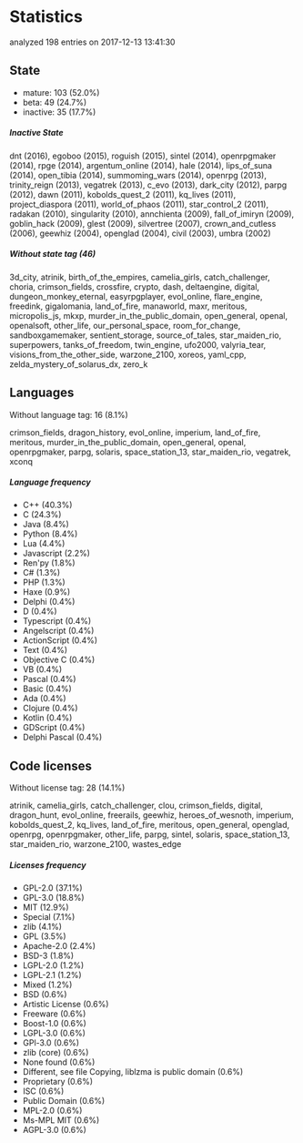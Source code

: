 [comment]: # (autogenerated content, do not edit)
# Statistics

analyzed 198 entries on 2017-12-13 13:41:30

## State

- mature: 103 (52.0%)
- beta: 49 (24.7%)
- inactive: 35 (17.7%)

##### Inactive State

dnt (2016), egoboo (2015), roguish (2015), sintel (2014), openrpgmaker (2014), rpge (2014), argentum_online (2014), hale (2014), lips_of_suna (2014), open_tibia (2014), summoming_wars (2014), openrpg (2013), trinity_reign (2013), vegatrek (2013), c_evo (2013), dark_city (2012), parpg (2012), dawn (2011), kobolds_quest_2 (2011), kq_lives (2011), project_diaspora (2011), world_of_phaos (2011), star_control_2 (2011), radakan (2010), singularity (2010), annchienta (2009), fall_of_imiryn (2009), goblin_hack (2009), glest (2009), silvertree (2007), crown_and_cutless (2006), geewhiz (2004), openglad (2004), civil (2003), umbra (2002)

##### Without state tag (46)

3d_city, atrinik, birth_of_the_empires, camelia_girls, catch_challenger, choria, crimson_fields, crossfire, crypto, dash, deltaengine, digital, dungeon_monkey_eternal, easyrpgplayer, evol_online, flare_engine, freedink, gigalomania, land_of_fire, manaworld, maxr, meritous, micropolis_js, mkxp, murder_in_the_public_domain, open_general, openal, openalsoft, other_life, our_personal_space, room_for_change, sandboxgamemaker, sentient_storage, source_of_tales, star_maiden_rio, superpowers, tanks_of_freedom, twin_engine, ufo2000, valyria_tear, visions_from_the_other_side, warzone_2100, xoreos, yaml_cpp, zelda_mystery_of_solarus_dx, zero_k

## Languages

Without language tag: 16 (8.1%)

crimson_fields, dragon_history, evol_online, imperium, land_of_fire, meritous, murder_in_the_public_domain, open_general, openal, openrpgmaker, parpg, solaris, space_station_13, star_maiden_rio, vegatrek, xconq

##### Language frequency

- C++ (40.3%)
- C (24.3%)
- Java (8.4%)
- Python (8.4%)
- Lua (4.4%)
- Javascript (2.2%)
- Ren'py (1.8%)
- C# (1.3%)
- PHP (1.3%)
- Haxe (0.9%)
- Delphi (0.4%)
- D (0.4%)
- Typescript (0.4%)
- Angelscript (0.4%)
- ActionScript (0.4%)
- Text (0.4%)
- Objective C (0.4%)
- VB (0.4%)
- Pascal (0.4%)
- Basic (0.4%)
- Ada (0.4%)
- Clojure (0.4%)
- Kotlin (0.4%)
- GDScript (0.4%)
- Delphi Pascal (0.4%)

## Code licenses

Without license tag: 28 (14.1%)

atrinik, camelia_girls, catch_challenger, clou, crimson_fields, digital, dragon_hunt, evol_online, freerails, geewhiz, heroes_of_wesnoth, imperium, kobolds_quest_2, kq_lives, land_of_fire, meritous, open_general, openglad, openrpg, openrpgmaker, other_life, parpg, sintel, solaris, space_station_13, star_maiden_rio, warzone_2100, wastes_edge

##### Licenses frequency

- GPL-2.0 (37.1%)
- GPL-3.0 (18.8%)
- MIT (12.9%)
- Special (7.1%)
- zlib (4.1%)
- GPL (3.5%)
- Apache-2.0 (2.4%)
- BSD-3 (1.8%)
- LGPL-2.0 (1.2%)
- LGPL-2.1 (1.2%)
- Mixed (1.2%)
- BSD (0.6%)
- Artistic License (0.6%)
- Freeware (0.6%)
- Boost-1.0 (0.6%)
- LGPL-3.0 (0.6%)
- GPl-3.0 (0.6%)
- zlib (core) (0.6%)
- None found (0.6%)
- Different, see file Copying, liblzma is public domain (0.6%)
- Proprietary (0.6%)
- ISC (0.6%)
- Public Domain (0.6%)
- MPL-2.0 (0.6%)
- Ms-MPL MIT (0.6%)
- AGPL-3.0 (0.6%)

